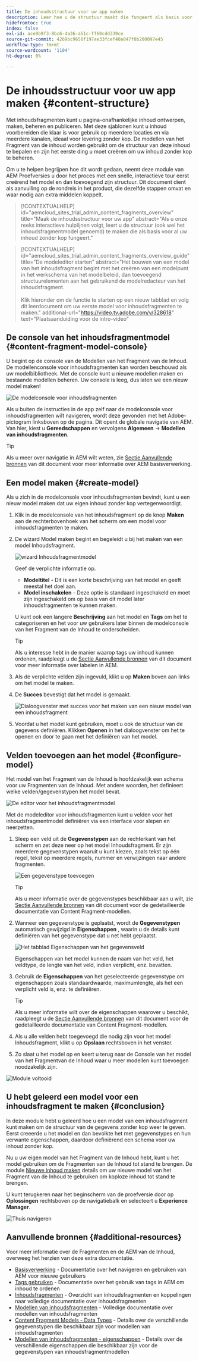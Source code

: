 ```yaml
---
title: De inhoudsstructuur voor uw app maken
description: Leer hoe u de structuur maakt die fungeert als basis voor alle inhoud zonder kop met behulp van AEM modellen van inhoudsfragmenten.
hidefromtoc: true
index: false
exl-id: ace9b9f3-8bc6-4a36-a51c-ff60cdd339ce
source-git-commit: 4269bc9650f197ae33fcef40a847f8b200097e45
workflow-type: tm+mt
source-wordcount: '1104'
ht-degree: 0%

---
```


# De inhoudsstructuur voor uw app maken {#content-structure}

Met inhoudsfragmenten kunt u pagina-onafhankelijke inhoud ontwerpen, maken, beheren en publiceren. Met deze sjablonen kunt u inhoud voorbereiden die klaar is voor gebruik op meerdere locaties en via meerdere kanalen, ideaal voor levering zonder kop. De modellen van het Fragment van de inhoud worden gebruikt om de structuur van deze inhoud te bepalen en zijn het eerste ding u moet creëren om uw inhoud zonder kop te beheren.

Om u te helpen begrijpen hoe dit wordt gedaan, neemt deze module van AEM Proefversies u door het proces met een snelle, interactieve tour eerst creërend het model en dan toevoegend zijn structuur. Dit document dient als aanvulling op de rondreis in het product, die dezelfde stappen omvat en waar nodig aan extra middelen koppelt.

>[!CONTEXTUALHELP]
>id="aemcloud_sites_trial_admin_content_fragments_overview"
>title="Maak de inhoudsstructuur voor uw app"
>abstract="Als u onze reeks interactieve hulplijnen volgt, leert u de structuur (ook wel het inhoudsfragmentmodel genoemd) te maken die als basis voor al uw inhoud zonder kop fungeert."

>[!CONTEXTUALHELP]
>id="aemcloud_sites_trial_admin_content_fragments_overview_guide"
>title="De modeleditor starten"
>abstract="Het bouwen van een model van het inhoudsfragment begint met het creëren van een modelpunt in het werkschema van het modelbeleid, dan toevoegend structuurelementen aan het gebruikend de modelredacteur van het inhoudsfragment.<br><br>Klik hieronder om de functie te starten op een nieuw tabblad en volg dit leerdocument om uw eerste model voor inhoudsfragmenten te maken."
>additional-url="https://video.tv.adobe.com/v/328618" text="Plaatsaanduiding voor de intro-video"

## De console van het inhoudsfragmentmodel {#content-fragment-model-console}

U begint op de console van de Modellen van het Fragment van de Inhoud. De modellenconsole voor inhoudsfragmenten kan worden beschouwd als uw modelbibliotheek. Met de console kunt u nieuwe modellen maken en bestaande modellen beheren. Uw console is leeg, dus laten we een nieuw model maken!

![De modelconsole voor inhoudsfragmenten](assets/content-structure/content-fragment-model-console.png)

Als u buiten de instructies in de app zelf naar de modelconsole voor inhoudsfragmenten wilt navigeren, wordt deze gevonden met het Adobe-pictogram linksboven op de pagina. Dit opent de globale navigatie van AEM. Van hier, kiest u **Gereedschappen** en vervolgens **Algemeen** -> **Modellen van inhoudsfragmenten**.

>[!TIP]
>
>Als u meer over navigatie in AEM wilt weten, zie [Sectie Aanvullende bronnen](#additional-resources) van dit document voor meer informatie over AEM basisverwerking.

## Een model maken {#create-model}

Als u zich in de modelconsole voor inhoudsfragmenten bevindt, kunt u een nieuw model maken dat uw eigen inhoud zonder kop vertegenwoordigt.

1. Klik in de modelconsole van het inhoudsfragment op de knop **Maken** aan de rechterbovenhoek van het scherm om een model voor inhoudsfragmenten te maken.

1. De wizard Model maken begint en begeleidt u bij het maken van een model Inhoudsfragment.

   ![wizard Inhoudsfragmentmodel](assets/content-structure/model-wizard.png)

   Geef de verplichte informatie op.

   * **Modeltitel** - Dit is een korte beschrijving van het model en geeft meestal het doel aan.
   * **Model inschakelen** - Deze optie is standaard ingeschakeld en moet zijn ingeschakeld om op basis van dit model later inhoudsfragmenten te kunnen maken.

   U kunt ook een langere **Beschrijving** aan het model en **Tags** om het te categoriseren en het voor uw gebruikers later binnen de modelconsole van het Fragment van de Inhoud te onderscheiden.

   >[!TIP]
   >
   >Als u interesse hebt in de manier waarop tags uw inhoud kunnen ordenen, raadpleegt u de [Sectie Aanvullende bronnen](#additional-resources) van dit document voor meer informatie over labelen in AEM.

1. Als de verplichte velden zijn ingevuld, klikt u op **Maken** boven aan links om het model te maken.

1. De **Succes** bevestigt dat het model is gemaakt.

   ![Dialoogvenster met succes voor het maken van een nieuw model van een inhoudsfragment](assets/content-structure/success.png)

1. Voordat u het model kunt gebruiken, moet u ook de structuur van de gegevens definiëren. Klikken **Openen** in het dialoogvenster om het te openen en door te gaan met het definiëren van het model.

## Velden toevoegen aan het model {#configure-model}

Het model van het Fragment van de Inhoud is hoofdzakelijk een schema voor uw Fragmenten van de Inhoud. Met andere woorden, het definieert welke velden/gegevenstypen het model bevat.

![De editor voor het inhoudsfragmentmodel](assets/content-structure/model-editor.png)

Met de modeleditor voor inhoudsfragmenten kunt u velden voor het inhoudsfragmentmodel definiëren via een interface voor slepen en neerzetten.

1. Sleep een veld uit de **Gegevenstypen** aan de rechterkant van het scherm en zet deze neer op het model Inhoudsfragment. Er zijn meerdere gegevenstypen waaruit u kunt kiezen, zoals tekst op één regel, tekst op meerdere regels, nummer en verwijzingen naar andere fragmenten.

   ![Een gegevenstype toevoegen](assets/content-structure/drop-fields.png)

   >[!TIP]
   >
   >Als u meer informatie over de gegevenstypes beschikbaar aan u wilt, zie [Sectie Aanvullende bronnen](#additional-resources) van dit document voor de gedetailleerde documentatie van Content Fragment-modellen.

1. Wanneer een gegevenstype is geplaatst, wordt de **Gegevenstypen** automatisch gewijzigd in **Eigenschappen** , waarin u de details kunt definiëren van het gegevenstype dat u net hebt geplaatst.

   ![Het tabblad Eigenschappen van het gegevensveld](assets/content-structure/data-type-properties.png)

   Eigenschappen van het model kunnen de naam van het veld, het veldtype, de lengte van het veld, indien verplicht, enz. bevatten.

1. Gebruik de **Eigenschappen** van het geselecteerde gegevenstype om eigenschappen zoals standaardwaarde, maximumlengte, als het een verplicht veld is, enz. te definiëren.

   >[!TIP]
   >
   >Als u meer informatie wilt over de eigenschappen waarover u beschikt, raadpleegt u de [Sectie Aanvullende bronnen](#additional-resources) van dit document voor de gedetailleerde documentatie van Content Fragment-modellen.

1. Als u alle velden hebt toegevoegd die nodig zijn voor het model Inhoudsfragment, klikt u op **Opslaan** rechtsboven in het venster.

1. Zo slaat u het model op en keert u terug naar de Console van het model van het Fragmentvan de Inhoud waar u meer modellen kunt toevoegen noodzakelijk zijn.

![Module voltooid](assets/content-structure/content-fragment-model-console-populated.png)

## U hebt geleerd een model voor een inhoudsfragment te maken {#conclusion}

In deze module hebt u geleerd hoe u een model van een inhoudsfragment kunt maken om de structuur van de gegevens zonder kop weer te geven. Eerst creeerde u het model en dan bevolkte het met gegevenstypes en hun verwante eigenschappen, daardoor definiërend een schema voor uw inhoud zonder kop.

Nu u uw eigen model van het Fragment van de Inhoud hebt, kunt u het model gebruiken om de Fragmenten van de Inhoud tot stand te brengen. De module [Nieuwe inhoud maken](create-content.md) details om uw nieuwe model van het Fragment van de Inhoud te gebruiken om koploze inhoud tot stand te brengen.

U kunt terugkeren naar het beginscherm van de proefversie door op **Oplossingen** rechtsboven op de navigatiebalk en selecteert u **Experience Manager**.

![Thuis navigeren](assets/content-structure/home.png)

## Aanvullende bronnen {#additional-resources}

Voor meer informatie over de Fragmenten en de AEM van de Inhoud, overweeg het herzien van deze extra documentatie.

* [Basisverwerking](/help/sites-cloud/authoring/getting-started/basic-handling.md) - Documentatie over het navigeren en gebruiken van AEM voor nieuwe gebruikers
* [Tags gebruiken](/help/sites-cloud/authoring/features/tags.md) - Documentatie over het gebruik van tags in AEM om inhoud te ordenen
* [Inhoudsfragmenten](/help/assets/content-fragments/content-fragments.md) - Overzicht van inhoudsfragmenten en koppelingen naar volledige documentatie over inhoudsfragmenten
* [Modellen van inhoudsfragmenten](/help/assets/content-fragments/content-fragments-models.md) - Volledige documentatie over modellen van inhoudsfragmenten
* [Content Fragment Models - Data Types](/help/assets/content-fragments/content-fragments-models.md#data-types) - Details over de verschillende gegevenstypen die beschikbaar zijn voor modellen van inhoudsfragmenten
* [Modellen van inhoudsfragmenten - eigenschappen](/help/assets/content-fragments/content-fragments-models.md#data-types) - Details over de verschillende eigenschappen die beschikbaar zijn voor de gegevenstypen van inhoudsfragmentmodellen
